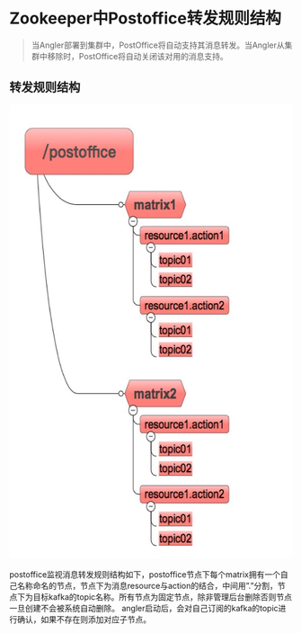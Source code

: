 # Zookeeper中Postoffice转发规则结构
>当Angler部署到集群中，PostOffice将自动支持其消息转发。当Angler从集群中移除时，PostOffice将自动关闭该对用的消息支持。
## 转发规则结构
<img src="https://github.com/IvoryRaptor/InvoryRaptor/blob/master/resource/zk-postoffice.png" alt="zk-postoffice" title="zk-postoffice" width="588" height="808" />

postoffice监视消息转发规则结构如下，postoffice节点下每个matrix拥有一个自己名称命名的节点，节点下为消息resource与action的结合，中间用”.”分割，节点下为目标kafka的topic名称。所有节点为固定节点，除非管理后台删除否则节点一旦创建不会被系统自动删除。
angler启动后，会对自己订阅的kafka的topic进行确认，如果不存在则添加对应子节点。